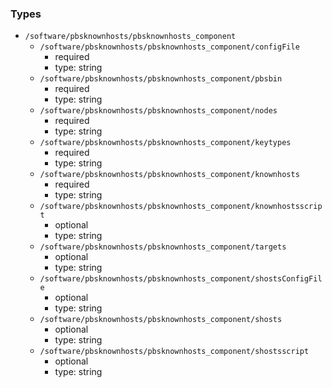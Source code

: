 ### Types

- `/software/pbsknownhosts/pbsknownhosts_component`
    - `/software/pbsknownhosts/pbsknownhosts_component/configFile`
        - required
        - type: string
    - `/software/pbsknownhosts/pbsknownhosts_component/pbsbin`
        - required
        - type: string
    - `/software/pbsknownhosts/pbsknownhosts_component/nodes`
        - required
        - type: string
    - `/software/pbsknownhosts/pbsknownhosts_component/keytypes`
        - required
        - type: string
    - `/software/pbsknownhosts/pbsknownhosts_component/knownhosts`
        - required
        - type: string
    - `/software/pbsknownhosts/pbsknownhosts_component/knownhostsscript`
        - optional
        - type: string
    - `/software/pbsknownhosts/pbsknownhosts_component/targets`
        - optional
        - type: string
    - `/software/pbsknownhosts/pbsknownhosts_component/shostsConfigFile`
        - optional
        - type: string
    - `/software/pbsknownhosts/pbsknownhosts_component/shosts`
        - optional
        - type: string
    - `/software/pbsknownhosts/pbsknownhosts_component/shostsscript`
        - optional
        - type: string

